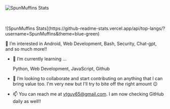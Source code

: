 ![SpunMuffins Stats](https://github-readme-stats.vercel.app/api?username=SpunMuffins&show_icons=true)

<br>
<br>
![SpunMuffins Stats](https://github-readme-stats.vercel.app/api/top-langs/?username=SpunMuffins&theme=blue-green) 

👀 I’m interested in Android, Web Development, Bash, Security, Chat-gpt, and so much more!!


- 🌱 I’m currently learning ...

  Python, Web Development, JavaScript, Github


- 💞️ I’m looking to collaborate and start contributing on anything that I can bring value too. I'm very new but I'll try to bite off the right amount 😉


- 📫 You can reach me at vtguy65@gmail.com. I am now checking GitHub daily as well!!

<!---
SpunMuffins/SpunMuffins is a ✨ special ✨ repository because its `README.md` (this file) appears on your GitHub profile.
You can click the Preview link to take a look at your changes.
--->
